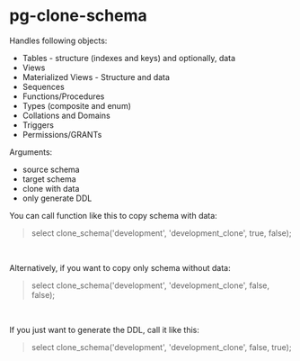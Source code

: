 # pg-clone-schema

Handles following objects:

* Tables - structure (indexes and keys) and optionally, data
* Views
* Materialized Views - Structure and data
* Sequences
* Functions/Procedures
* Types (composite and enum)
* Collations and Domains
* Triggers
* Permissions/GRANTs

Arguments:
* source schema
* target schema
* clone with data
* only generate DDL

You can call function like this to copy schema with data:
<br/>
>select clone_schema('development', 'development_clone', true, false);
<br/>

Alternatively, if you want to copy only schema without data:
<br/>
>select clone_schema('development', 'development_clone', false, false);
<br/>

If you just want to generate the DDL, call it like this:
<br/>
>select clone_schema('development', 'development_clone', false, true);
<br/>


